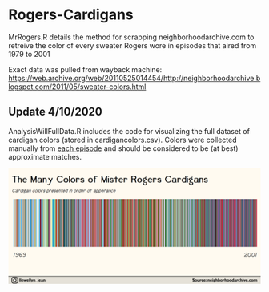 # Rogers-Cardigans

MrRogers.R details the method for scrapping neighborhoodarchive.com to retreive the color of every sweater Rogers wore in episodes that aired from 1979 to 2001

Exact data was pulled from wayback machine: https://web.archive.org/web/20110525014454/http://neighborhoodarchive.blogspot.com/2011/05/sweater-colors.html 


## Update 4/10/2020 

AnalysisWillFullData.R includes the code for visualizing the full dataset of cardigan colors (stored in cardigancolors.csv). Colors were collected manually from [each episode](http://www.neighborhoodarchive.com/mrn/episodes/) and should be considered to be (at best) approximate matches. 

![](BarcodeChart.png)
